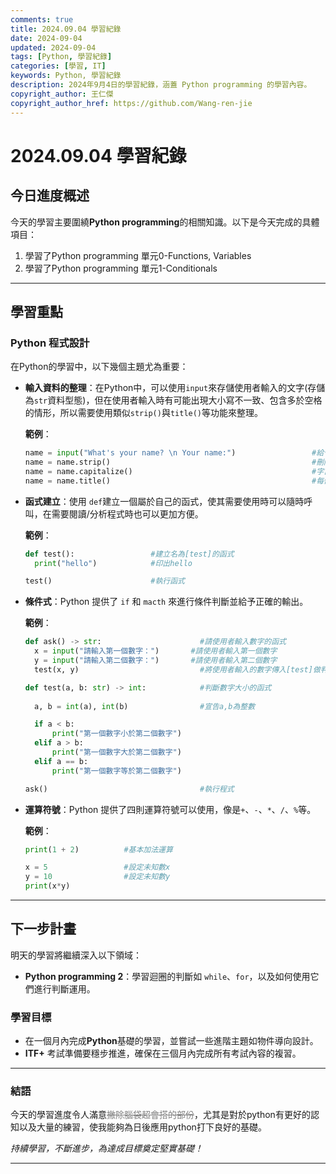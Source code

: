 ```yaml
---
comments: true
title: 2024.09.04 學習紀錄
date: 2024-09-04
updated: 2024-09-04
tags: [Python, 學習紀錄]
categories: [學習, IT]
keywords: Python, 學習紀錄
description: 2024年9月4日的學習紀錄，涵蓋 Python programming 的學習內容。
copyright_author: 王仁傑
copyright_author_href: https://github.com/Wang-ren-jie
---
```


# 2024.09.04 學習紀錄

## 今日進度概述

今天的學習主要圍繞**Python programming**的相關知識。以下是今天完成的具體項目：

1. 學習了Python programming 單元0-Functions, Variables
2. 學習了Python programming 單元1-Conditionals

---

## 學習重點

### Python 程式設計

在Python的學習中，以下幾個主題尤為重要：

- **輸入資料的整理**：在Python中，可以使用`input`來存儲使用者輸入的文字(存儲為`str`資料型態)，但在使用者輸入時有可能出現大小寫不一致、包含多於空格的情形，所以需要使用類似`strip()`與`title()`等功能來整理。

  **範例**：
  ```python
  name = input("What's your name? \n Your name:")                 #給予使用者輸入
  name = name.strip()                                             #刪除空格
  name = name.capitalize()                                        #字首大寫
  name = name.title()                                             #每個單字首字大寫
  ```

- **函式建立**：使用 `def`建立一個屬於自己的函式，使其需要使用時可以隨時呼叫，在需要閱讀/分析程式時也可以更加方便。

  **範例**：

  ```python
  def test():                 #建立名為[test]的函式
    print("hello")            #印出hello

  test()                      #執行函式
  ```

- **條件式**：Python 提供了 `if` 和 `macth` 來進行條件判斷並給予正確的輸出。

  **範例**：

  ```python
  def ask() -> str:                      #請使用者輸入數字的函式
    x = input("請輸入第一個數字：")       #請使用者輸入第一個數字
    y = input("請輸入第二個數字：")       #請使用者輸入第二個數字
    test(x, y)                           #將使用者輸入的數字傳入[test]做判斷

  def test(a, b: str) -> int:            #判斷數字大小的函式
    
    a, b = int(a), int(b)                #宣告a,b為整數

    if a < b:
        print("第一個數字小於第二個數字")
    elif a > b:
        print("第一個數字大於第二個數字")
    elif a == b:
        print("第一個數字等於第二個數字")
  
  ask()                                  #執行程式
  ```
- **運算符號**：Python 提供了四則運算符號可以使用，像是`+`、`-`、`*`、`/`、`%`等。

  **範例**：

  ```python
  print(1 + 2)          #基本加法運算

  x = 5                 #設定未知數x
  y = 10                #設定未知數y
  print(x*y)
  ```

---

## 下一步計畫

明天的學習將繼續深入以下領域：

- **Python programming 2**：學習迴圈的判斷如 `while`、`for`，以及如何使用它們進行判斷運用。

### 學習目標

- 在一個月內完成**Python**基礎的學習，並嘗試一些進階主題如物件導向設計。
- **ITF+** 考試準備要穩步推進，確保在三個月內完成所有考試內容的複習。

---

### 結語

今天的學習進度令人滿意<font color=#808080>~~撇除腦袋超會搭的部份~~</font>，尤其是對於python有更好的認知以及大量的練習，使我能夠為日後應用python打下良好的基礎。

_持續學習，不斷進步，為達成目標奠定堅實基礎！_

---
